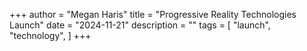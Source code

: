 +++
author = "Megan Haris"
title = "Progressive Reality Technologies Launch"
date = "2024-11-21"
description = ""
tags = [
    "launch",
    "technology",
]
+++